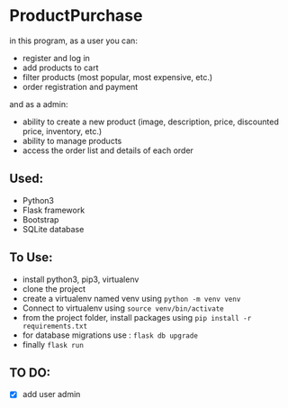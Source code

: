 # ProductPurchase
in this program,
as a user you can:
- register and log in
- add products to cart
- filter products (most popular, most expensive, etc.)
- order registration and payment

and as a admin:
- ability to create a new product (image, description, price, discounted price, inventory, etc.)
- ability to manage products
- access the order list and details of each order

## Used:
- Python3
- Flask framework
- Bootstrap
- SQLite database 
## To Use:
- install python3, pip3, virtualenv
- clone the project 
- create a virtualenv named venv using ``` python -m venv venv ```
- Connect to virtualenv using ``` source venv/bin/activate ```
- from the project folder, install packages using ``` pip install -r requirements.txt ```
- for database migrations use : ``` flask db upgrade ```
- finally ``` flask run ```


## TO DO:
- [x] add user admin 
